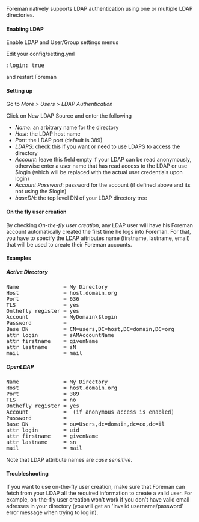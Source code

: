 
Foreman natively supports LDAP authentication using one or multiple LDAP directories.

#### Enabling LDAP

Enable LDAP and User/Group settings menus

Edit your config/setting.yml
<pre>
:login: true
</pre>

and restart Foreman

#### Setting up

Go to *More > Users > LDAP Authentication*

Click on New LDAP Source and enter the following

* *Name*: an arbitrary name for the directory
* *Host*: the LDAP host name
* *Port*: the LDAP port (default is 389)
* *LDAPS*: check this if you want or need to use LDAPS to access the directory
* *Account*: leave this field empty if your LDAP can be read anonymously, otherwise enter a user name that has read access to the LDAP or use $login (which will be replaced with the actual user credentials upon login)
* *Account Password*: password for the account (if defined above and its not using the $login)
* *baseDN*: the top level DN of your LDAP directory tree

#### On the fly user creation

By checking *On-the-fly user creation*, any LDAP user will have his Foreman account automatically created the first time he logs into Foreman.
For that, you have to specify the LDAP attributes name (firstname, lastname, email) that will be used to create their Foreman accounts.

#### Examples

##### Active Directory

<pre>
Name              = My Directory
Host              = host.domain.org
Port              = 636
TLS               = yes
Onthefly register = yes
Account           = MyDomain\$login
Password          = <leave blank>
Base DN           = CN=users,DC=host,DC=domain,DC=org
attr login        = sAMAccountName
attr firstname    = givenName
attr lastname     = sN
mail              = mail
</pre>

##### OpenLDAP

<pre>
Name              = My Directory
Host              = host.domain.org
Port              = 389
TLS               = no
Onthefly register = yes
Account           = <leave blank> (if anonymous access is enabled)
Password          = <leave blank>
Base DN           = ou=Users,dc=domain,dc=co,dc=il
attr login        = uid
attr firstname    = givenName
attr lastname     = sn
mail              = mail
</pre>

Note that LDAP attribute names are *case sensitive*.


#### Troubleshooting

If you want to use on-the-fly user creation, make sure that Foreman can fetch from your LDAP all the required information to create a valid user.
For example, on-the-fly user creation won't work if you don't have valid email adresses in your directory (you will get an 'Invalid username/password' error message when trying to log in).
